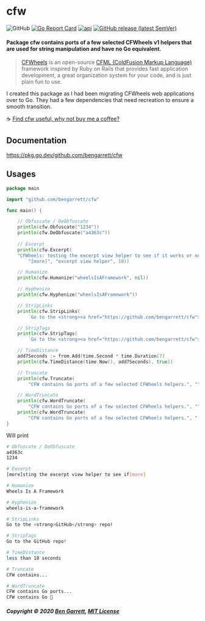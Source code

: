 # cfw

![GitHub](https://img.shields.io/github/license/bengarrett/cfw?style=flat)
[![Go Report Card](https://goreportcard.com/badge/github.com/bengarrett/cfw)](https://goreportcard.com/report/github.com/bengarrett/cfw) 
[![api](https://img.shields.io/static/v1?label=api&message=docs&color=<COLOR>&style=flat)](https://pkg.go.dev/github.com/bengarrett/cfw)
[![GitHub release (latest SemVer)](https://img.shields.io/github/v/release/bengarrett/cfw)](https://github.com/bengarrett/cfw/releases)

#### Package cfw contains ports of a few selected CFWheels v1 helpers that are used for string manipulation and have no Go equivalent.

>[CFWheels](https://cfwheels.org/) is an open-source [CFML (ColdFusion Markup Language)](http://lucee.org/) framework inspired by Ruby on Rails that provides fast application development, a great organization system for your code, and is just plain fun to use.

I created this package as I had been migrating CFWheels web applications over to Go. They had a few dependencies that need recreation to ensure a smooth transition.

☕ [Find cfw useful, why not buy me a coffee?](https://www.buymeacoffee.com/4rtEGvUIY)

## Documentation

https://pkg.go.dev/github.com/bengarrett/cfw

## Usages

```Go
package main

import "github.com/bengarrett/cfw"

func main() {

    // Obfuscate / DeObfuscate
    println(cfw.Obfuscate("1234"))
    println(cfw.DeObfuscate("a4363c"))
    
    // Excerpt
    println(cfw.Excerpt(
	"CFWheels: testing the excerpt view helper to see if it works or not.",
        "[more]", "excerpt view helper", 10))

    // Humanize
    println(cfw.Humanize("wheelsIsAFramework", nil))

    // Hyphenize
    println(cfw.Hyphenize("wheelsIsAFramework"))

    // StripLinks
    println(cfw.StripLinks(
        `Go to the <strong><a href="https://github.com/bengarrett/cfw">GitHub</a></strong> repo!`))

    // StripTags
    println(cfw.StripTags(
        `Go to the <strong><a href="https://github.com/bengarrett/cfw">GitHub</a></strong> repo!`))

    // TimeDistance
    add7Seconds := from.Add(time.Second * time.Duration(7)
    println(cfw.TimeDistance(time.Now(), add7Seconds), true))

    // Truncate
    println(cfw.Truncate(
        "CFW contains Go ports of a few selected CFWheels helpers.", "", 15))

    // WordTruncate
    println(cfw.WordTruncate(
        "CFW contains Go ports of a few selected CFWheels helpers.", "", 4))
    println(cfw.WordTruncate(
        "CFW contains Go ports of a few selected CFWheels helpers.", " 🥰", 3))
}
```

Will print

```bash
# Obfuscate / DeObfuscate
a4363c
1234

# Excerpt
[more]sting the excerpt view helper to see if[more]

# Humanize
Wheels Is A Framework

# Hyphenize
wheels-is-a-framework

# StripLinks
Go to the <strong>GitHub</strong> repo!

# StripTags
Go to the GitHub repo!

# TimeDistance
less than 10 seconds

# Truncate
CFW contains...

# WordTruncate
CFW contains Go ports...
CFW contains Go 🥰
```

##### Copyright © 2020 [Ben Garrett](mailto:code.by.ben@gmail.com), [MIT License](https://pkg.go.dev/github.com/fluhus/godoc-tricks?tab=licenses)
